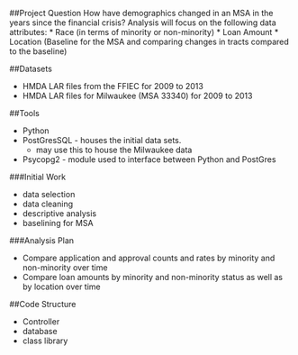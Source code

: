 ##Project Question
How have demographics changed in an MSA in the years since the financial crisis?
Analysis will focus on the following data attributes:
     * Race (in terms of minority or non-minority)
     * Loan Amount
     * Location (Baseline for the MSA and comparing changes in tracts compared to the baseline)
     

##Datasets
* HMDA LAR files from the FFIEC for 2009 to 2013
* HMDA LAR files for Milwaukee (MSA 33340) for 2009 to 2013

##Tools
* Python
* PostGresSQL - houses the initial data sets.
     * may use this to house the Milwaukee data
* Psycopg2 - module used to interface between Python and PostGres

###Initial Work
* data selection
* data cleaning
* descriptive analysis
* baselining for MSA


###Analysis Plan
* Compare application and approval counts and rates by minority and non-minority over time
* Compare loan amounts by minority and non-minority status as well as by location over time



##Code Structure
* Controller
* database
* class library
